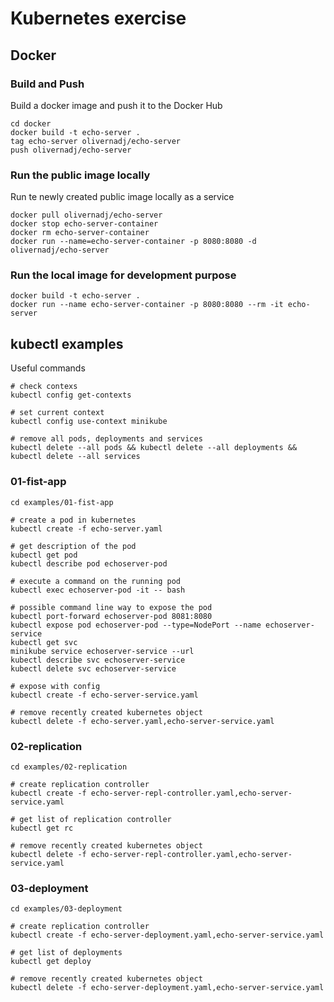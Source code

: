 # Kubernetes exercise 

## Docker

### Build and Push
Build a docker image and push it to the Docker Hub 
```
cd docker
docker build -t echo-server .
tag echo-server olivernadj/echo-server
push olivernadj/echo-server
```

### Run the public image locally
Run te newly created public image locally as a service
```
docker pull olivernadj/echo-server
docker stop echo-server-container
docker rm echo-server-container
docker run --name=echo-server-container -p 8080:8080 -d olivernadj/echo-server
```

### Run the local image for development purpose
```
docker build -t echo-server .
docker run --name echo-server-container -p 8080:8080 --rm -it echo-server
```

## kubectl examples

Useful commands
```
# check contexs
kubectl config get-contexts

# set current context
kubectl config use-context minikube

# remove all pods, deployments and services
kubectl delete --all pods && kubectl delete --all deployments && kubectl delete --all services

```


### 01-fist-app
```
cd examples/01-fist-app

# create a pod in kubernetes
kubectl create -f echo-server.yaml

# get description of the pod
kubectl get pod
kubectl describe pod echoserver-pod

# execute a command on the running pod
kubectl exec echoserver-pod -it -- bash

# possible command line way to expose the pod
kubectl port-forward echoserver-pod 8081:8080
kubectl expose pod echoserver-pod --type=NodePort --name echoserver-service
kubectl get svc
minikube service echoserver-service --url
kubectl describe svc echoserver-service
kubectl delete svc echoserver-service

# expose with config
kubectl create -f echo-server-service.yaml

# remove recently created kubernetes object
kubectl delete -f echo-server.yaml,echo-server-service.yaml
```

### 02-replication
```
cd examples/02-replication

# create replication controller
kubectl create -f echo-server-repl-controller.yaml,echo-server-service.yaml

# get list of replication controller
kubectl get rc

# remove recently created kubernetes object
kubectl delete -f echo-server-repl-controller.yaml,echo-server-service.yaml
```
### 03-deployment
```
cd examples/03-deployment

# create replication controller
kubectl create -f echo-server-deployment.yaml,echo-server-service.yaml

# get list of deployments
kubectl get deploy

# remove recently created kubernetes object
kubectl delete -f echo-server-deployment.yaml,echo-server-service.yaml
```




